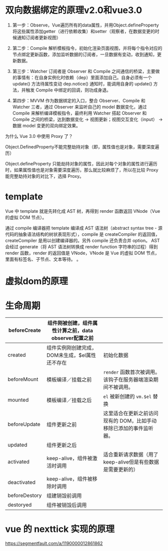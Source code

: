 # 双向数据绑定的原理v2.0和vue3.0
1. 第一步：Observe，Vue遍历所有的data属性，并用Object.defineProperty将这些属性添加getter（进行依赖收集）和setter（观察者，在数据变更的时候通知订阅者更新视图）

2. 第二步：Compile 解析模板指令，初始化渲染页面视图，并将每个指令对应的节点绑定更新函数，添加监听数据的订阅者，一旦数据有变动，收到通知，更新数据。

3. 第三步：Watcher 订阅者是 Observer 和 Compile 之间通信的桥梁，主要做的事情有：在自身实例化时依赖（dep）里面添加自己。自身必须有一个 update() 方法待属性变动 dep.notice() 通知时，能调用自身的 update() 方法，并触发 Compile 中绑定的回调，则功成身退。

4. 第四步：MVVM 作为数据绑定的入口，整合 Observer、Compile 和 Watcher 三者，通过 Observer 来监听自己的 model 数据变化，通过 Compile 来解析编译模板指令，最终利用 Watcher 搭起 Observer 和Compile 之间的桥梁，达到数据变化 -> 视图更新；视图交互变化（input） -> 数据 model 变更的双向绑定效果。

为什么 Vue 3.0 中使用 Proxy 了？

Object.DefinedProperty不能完整劫持对象（即，属性值也是对象，需要深度遍历）

Object.defineProperty 只能劫持对象的属性，因此对每个对象的属性进行遍历时，如果属性值也是对象需要深度遍历，那么就比较麻烦了，所以在比较 Proxy 能完整劫持对象的对比下，选择 Proxy。

# template

Vue 中 template 就是先转化成 AST 树，再得到 render 函数返回 VNode（Vue 的虚拟 DOM 节点）。

通过 compile 编译器把 template 编译成 AST 语法树（abstract syntax tree - 源代码的抽象语法结构的树状表现形式），compile 是 createCompiler 的返回值，createCompiler 是用以创建编译器的。另外 compile 还负责合并 option。
AST 会经过 generate（将 AST 语法树转换成 render function 字符串的过程）得到 render 函数，render 的返回值是 VNode，VNode 是 Vue 的虚拟 DOM 节点，里面有标签名、子节点、文本等待。
。

# 虚拟dom的原理



# 生命周期

| beforeCreate  | 组件刚被创建，组件属性计算之前，data observer配置之前 |                                                              |
| ------------- | ----------------------------------------------------- | ------------------------------------------------------------ |
| created       | 组件实例刚创建完成，DOM未生成，$el属性还不存在        | 初始化数据                                                   |
| beforeMount   | 模板编译／挂载之前                                    | `render` 函数首次被调用。该钩子在服务器端渲染期间不被调用。  |
| mounted       | 模板编译／挂载之后                                    | `el` 被新创建的 `vm.$el` 替换                                |
| beforeUpdate  | 组件更新之前                                          | 这里适合在更新之前访问现有的 DOM，比如手动移除已添加的事件监听器。 |
| updated       | 组件更新之后                                          |                                                              |
| activated     | keep-alive，组件被激活时调用                          | 适合重新请求数据（用了keep-alive但是有些数据是需要更新的）   |
| deactivated   | keep-alive，组件被移除时调用                          |                                                              |
| beforeDestory | 组建销毁前调用                                        |                                                              |
| destoryed     | 组件被销毁后调用                                      |                                                              |



# vue 的 nexttick 实现的原理
https://segmentfault.com/a/1190000012861862
